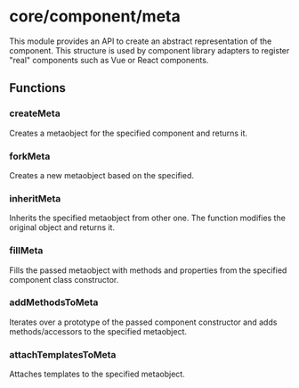 # core/component/meta

This module provides an API to create an abstract representation of the component.
This structure is used by component library adapters to register "real" components such as Vue or React components.

## Functions

### createMeta

Creates a metaobject for the specified component and returns it.

### forkMeta

Creates a new metaobject based on the specified.

### inheritMeta

Inherits the specified metaobject from other one.
The function modifies the original object and returns it.

### fillMeta

Fills the passed metaobject with methods and properties from the specified component class constructor.

### addMethodsToMeta

Iterates over a prototype of the passed component constructor and adds methods/accessors to the specified metaobject.

### attachTemplatesToMeta

Attaches templates to the specified metaobject.
